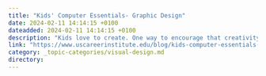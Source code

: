 ```yaml
---
title: "Kids' Computer Essentials- Graphic Design"
date: 2024-02-11 14:14:15 +0100
dateadded: 2024-02-11 14:14:15 +0100
description: "Kids love to create. One way to encourage that creativity and help kids learn a skill that might lead them to a career is to encourage an interest in graphic design. Luckily, graphic design is easy to learn!"
link: "https://www.uscareerinstitute.edu/blog/kids-computer-essentials-graphic-design"
category: _topic-categories/visual-design.md
directory:
---
```

